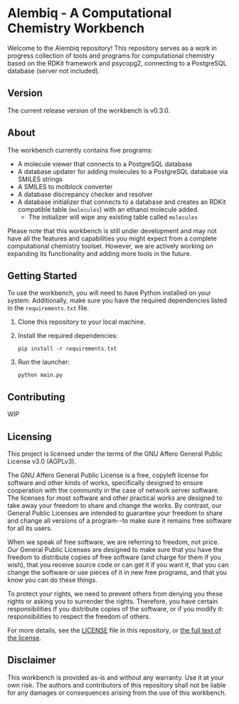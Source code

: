 
# Alembiq - A Computational Chemistry Workbench

Welcome to the Alembiq repository! This repository serves as a work in progress collection of tools and programs for computational chemistry based on the RDKit framework and psycopg2, connecting to a PostgreSQL database (server not included).

## Version

The current release version of the workbench is v0.3.0.

## About

The workbench currently contains five programs:
- A molecule viewer that connects to a PostgreSQL database
- A database updater for adding molecules to a PostgreSQL database via SMILES strings
- A SMILES to molblock converter
- A database discrepancy checker and resolver
- A database initializer that connects to a database and creates an RDKit compatible table (`molecules`) with an ethanol molecule added.
   - The initializer will wipe any existing table called `molecules`

Please note that this workbench is still under development and may not have all the features and capabilities you might expect from a complete computational chemistry toolset. However, we are actively working on expanding its functionality and adding more tools in the future.

## Getting Started

To use the workbench, you will need to have Python installed on your system. Additionally, make sure you have the required dependencies listed in the `requirements.txt` file.

1. Clone this repository to your local machine.
2. Install the required dependencies:

   ```
   pip install -r requirements.txt
   ```

3. Run the launcher:

   ```
   python main.py
   ```

## Contributing

WIP

## Licensing

This project is licensed under the terms of the GNU Affero General Public License v3.0 (AGPLv3).

The GNU Affero General Public License is a free, copyleft license for software and other kinds of works, specifically designed to ensure cooperation with the community in the case of network server software. The licenses for most software and other practical works are designed to take away your freedom to share and change the works. By contrast, our General Public Licenses are intended to guarantee your freedom to share and change all versions of a program--to make sure it remains free software for all its users.

When we speak of free software, we are referring to freedom, not price. Our General Public Licenses are designed to make sure that you have the freedom to distribute copies of free software (and charge for them if you wish), that you receive source code or can get it if you want it, that you can change the software or use pieces of it in new free programs, and that you know you can do these things.

To protect your rights, we need to prevent others from denying you these rights or asking you to surrender the rights. Therefore, you have certain responsibilities if you distribute copies of the software, or if you modify it: responsibilities to respect the freedom of others.

For more details, see the [LICENSE](./LICENSE) file in this repository, or [the full text of the license](https://www.gnu.org/licenses/agpl-3.0.en.html).


## Disclaimer

This workbench is provided as-is and without any warranty. Use it at your own risk. The authors and contributors of this repository shall not be liable for any damages or consequences arising from the use of this workbench.
